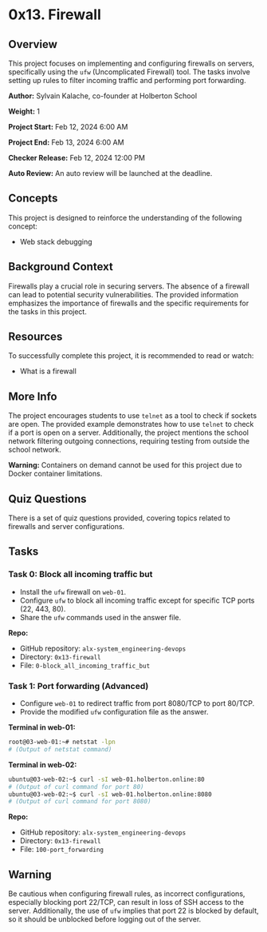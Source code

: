 # 0x13. Firewall

## Overview

This project focuses on implementing and configuring firewalls on servers, specifically using the `ufw` (Uncomplicated Firewall) tool. The tasks involve setting up rules to filter incoming traffic and performing port forwarding.

**Author:** Sylvain Kalache, co-founder at Holberton School

**Weight:** 1

**Project Start:** Feb 12, 2024 6:00 AM

**Project End:** Feb 13, 2024 6:00 AM

**Checker Release:** Feb 12, 2024 12:00 PM

**Auto Review:** An auto review will be launched at the deadline.

## Concepts

This project is designed to reinforce the understanding of the following concept:

- Web stack debugging

## Background Context

Firewalls play a crucial role in securing servers. The absence of a firewall can lead to potential security vulnerabilities. The provided information emphasizes the importance of firewalls and the specific requirements for the tasks in this project.

## Resources

To successfully complete this project, it is recommended to read or watch:

- What is a firewall

## More Info

The project encourages students to use `telnet` as a tool to check if sockets are open. The provided example demonstrates how to use `telnet` to check if a port is open on a server. Additionally, the project mentions the school network filtering outgoing connections, requiring testing from outside the school network.

**Warning:** Containers on demand cannot be used for this project due to Docker container limitations.

## Quiz Questions

There is a set of quiz questions provided, covering topics related to firewalls and server configurations.

## Tasks

### Task 0: Block all incoming traffic but

- Install the `ufw` firewall on `web-01`.
- Configure `ufw` to block all incoming traffic except for specific TCP ports (22, 443, 80).
- Share the `ufw` commands used in the answer file.

**Repo:**
- GitHub repository: `alx-system_engineering-devops`
- Directory: `0x13-firewall`
- File: `0-block_all_incoming_traffic_but`

### Task 1: Port forwarding (Advanced)

- Configure `web-01` to redirect traffic from port 8080/TCP to port 80/TCP.
- Provide the modified `ufw` configuration file as the answer.

**Terminal in web-01:**
```bash
root@03-web-01:~# netstat -lpn
# (Output of netstat command)
```

**Terminal in web-02:**
```bash
ubuntu@03-web-02:~$ curl -sI web-01.holberton.online:80
# (Output of curl command for port 80)
ubuntu@03-web-02:~$ curl -sI web-01.holberton.online:8080
# (Output of curl command for port 8080)
```

**Repo:**
- GitHub repository: `alx-system_engineering-devops`
- Directory: `0x13-firewall`
- File: `100-port_forwarding`

## Warning

Be cautious when configuring firewall rules, as incorrect configurations, especially blocking port 22/TCP, can result in loss of SSH access to the server. Additionally, the use of `ufw` implies that port 22 is blocked by default, so it should be unblocked before logging out of the server.
